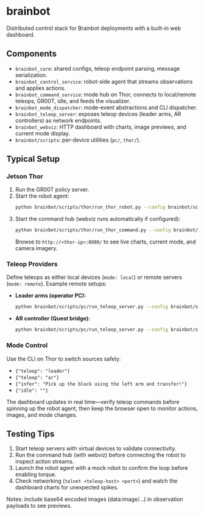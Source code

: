 # brainbot

Distributed control stack for Brainbot deployments with a built-in web dashboard.

## Components
- `brainbot_core`: shared configs, teleop endpoint parsing, message serialization.
- `brainbot_control_service`: robot-side agent that streams observations and applies actions.
- `brainbot_command_service`: mode hub on Thor; connects to local/remote teleops, GR00T, idle, and feeds the visualizer.
- `brainbot_mode_dispatcher`: mode-event abstractions and CLI dispatcher.
- `brainbot_teleop_server`: exposes teleop devices (leader arms, AR controllers) as network endpoints.
- `brainbot_webviz`: HTTP dashboard with charts, image previews, and current mode display.
- `brainbot/scripts`: per-device utilities (`pc/`, `thor/`).

## Typical Setup
### Jetson Thor
1. Run the GR00T policy server.
2. Start the robot agent:
   ```bash
   python brainbot/scripts/thor/run_thor_robot.py --config brainbot/scripts/thor/thor_robot.yaml
   ```
3. Start the command hub (webviz runs automatically if configured):
   ```bash
   python brainbot/scripts/thor/run_thor_command.py --config brainbot/scripts/thor/thor_command.yaml
   ```
   Browse to `http://<thor-ip>:8080/` to see live charts, current mode, and camera imagery.

### Teleop Providers
Define teleops as either local devices (`mode: local`) or remote servers (`mode: remote`). Example remote setups:

- **Leader arms (operator PC):**
  ```bash
  python brainbot/scripts/pc/run_teleop_server.py --config brainbot/scripts/pc/leader_teleop.yaml
  ```
- **AR controller (Quest bridge):**
  ```bash
  python brainbot/scripts/pc/run_teleop_server.py --config brainbot/scripts/pc/ar_teleop.yaml
  ```

### Mode Control
Use the CLI on Thor to switch sources safely:
- `{"teleop": "leader"}`
- `{"teleop": "ar"}`
- `{"infer": "Pick up the block using the left arm and transfer!"}`
- `{"idle": ""}`

The dashboard updates in real time—verify teleop commands before spinning up the robot agent, then keep the browser open to monitor actions, images, and mode changes.

## Testing Tips
1. Start teleop servers with virtual devices to validate connectivity.
2. Run the command hub (with webviz) before connecting the robot to inspect action streams.
3. Launch the robot agent with a mock robot to confirm the loop before enabling torque.
4. Check networking (`telnet <teleop-host> <port>`) and watch the dashboard charts for unexpected spikes.

Notes: include base64 encoded images (data:image/...) in observation payloads to see previews.

